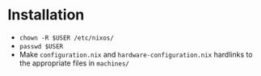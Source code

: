 # Installation
* `chown -R $USER /etc/nixos/`
* `passwd $USER`
* Make `configuration.nix` and `hardware-configuration.nix` hardlinks to the appropriate files in `machines/`
